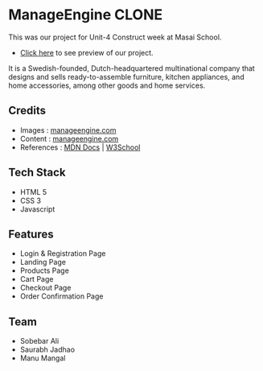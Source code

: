 # ManageEngine CLONE

This was our project for Unit-4 Construct week at Masai School.

- [Click here](https://euphonious-maamoul-067472.netlify.app/) to see preview of our project.

It is a Swedish-founded, Dutch-headquartered multinational company that designs and sells ready-to-assemble furniture, kitchen appliances, and home accessories, among other goods and home services.

## Credits

- Images : [manageengine.com](https://www.manageengine.com/)
- Content : [manageengine.com](https://www.manageengine.com/)
- References : [MDN Docs](https://developer.mozilla.org/en-US/) | [W3School](https://www.w3schools.com/)

## Tech Stack

- HTML 5
- CSS 3
- Javascript

## Features

- Login & Registration Page
- Landing Page
- Products Page
- Cart Page
- Checkout Page
- Order Confirmation Page 


## Team

- Sobebar Ali
- Saurabh Jadhao
- Manu Mangal



